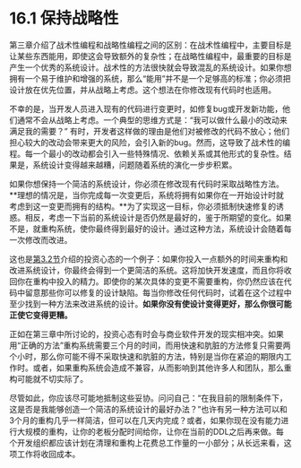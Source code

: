 # 16.1 保持战略性

第三章介绍了战术性编程和战略性编程之间的区别：在战术性编程中，主要目标是让某些东西能用，即使这会导致额外的复杂性；在战略性编程中，最重要的目标是产生一个优秀的系统设计。战术性的方法很快就会导致混乱的系统设计。如果你想拥有一个易于维护和增强的系统，那么“能用”并不是一个足够高的标准；你必须把设计放在优先位置，并从战略上考虑。这个想法在你修改现有代码时也适用。

不幸的是，当开发人员进入现有的代码进行变更时，如修复bug或开发新功能，他们通常不会从战略上考虑。一个典型的思维方式是：“我可以做什么最小的改动来满足我的需要？” 有时，开发者这样做的理由是他们对被修改的代码不放心；他们担心较大的改动会带来更大的风险，会引入新的bug。然而，这导致了战术性的编程。每一个最小的改动都会引入一些特殊情况、依赖关系或其他形式的复杂性。结果是，系统设计变得越来越糟，问题随着系统的演化一步步积累。

如果你想保持一个简洁的系统设计，你必须在修改现有代码时采取战略性方法。**理想的情况是，当你完成每一次变更后，系统将拥有如果你在一开始设计时就考虑到这一变更而拥有的结构。**为了实现这一目标，你必须抵制快速修复的诱惑。相反，考虑一下当前的系统设计是否仍然是最好的，鉴于所期望的变化。如果不是，就重构系统，使你最终得到最好的设计。通过这种方法，系统设计会随着每一次修改而改进。

这也是[第3.2节](../di-san-zhang-rang-dai-ma-gong-zuo-qi-lai-shi-bu-gou-de/3.2-zhan-lve-xing-bian-cheng.md)介绍的投资心态的一个例子：如果你投入一点额外的时间来重构和改进系统设计，你最终会得到一个更简洁的系统。这将加快开发速度，而且你将收回你在重构中投入的精力。即使你的某次具体的变更不需要重构，你仍然应该在代码中留意那些你可以修复的设计缺陷。每当你修改任何代码时，试着在这个过程中至少找到一种方法来改进系统的设计。**如果你没有使设计变得更好，那么你很可能正使它变得更糟。**

正如在第三章中所讨论的，投资心态有时会与商业软件开发的现实相冲突。如果用“正确的方法”重构系统需要三个月的时间，而用快速和肮脏的方法修复只需要两个小时，那么你可能不得不采取快速和肮脏的方法，特别是当你在紧迫的期限内工作时。或者，如果重构系统会造成不兼容，从而影响到其他许多人和团队，那么重构可能就不切实际了。

尽管如此，你应该尽可能地抵制这些妥协。问问自己：“在我目前的限制条件下，这是否是我能够创造一个简洁的系统设计的最好办法？”也许有另一种方法可以和3个月的重构几乎一样简洁，但可以在几天内完成？或者，如果你现在没有能力进行大规模的重构，让你的老板分配时间给你，让你在当前的DDL之后再来做。每个开发组织都应该计划在清理和重构上花费总工作量的一小部分；从长远来看，这项工作将收回成本。&#x20;
